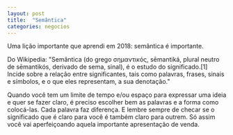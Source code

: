 ```yaml
---
layout: post
title:  "Semântica"
categories: negocios
---
```


Uma lição importante que aprendi em 2018: semântica é importante.

Do Wikipedia: "Semântica (do grego σημαντικός, sēmantiká, plural neutro de sēmantikós, derivado de sema, sinal), é o estudo do significado.[1] Incide sobre a relação entre significantes, tais como palavras, frases, sinais e símbolos, e o que eles representam, a sua denotação."

Quando você tem um limite de tempo e/ou espaço para expressar uma ideia e quer se fazer claro, é preciso escolher bem as palavras e a forma como colocá-las. Cada palavra faz diferença. E lembre sempre de checar se o significado que é claro para você é também claro para outrem. Só assim você vai aperfeiçoando aquela importante apresentação de venda.